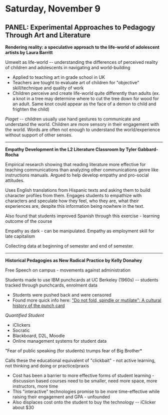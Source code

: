 # Saturday, November 9 #

## PANEL: Experimental Approaches to Pedagogy Through Art and Literature ##

**Rendering reality: a speculative approach to the life-world of adolescent artists by Laura Barritt**

Umwelt as life-world -- understanding the differences of perceived reality of children and adolescents in navigating and world-building

* Applied to teaching art in grade school in UK
* Teachers are tought to evaluate art of children for "objective" skill/technique and quality of work
* Children perceive and create life-world quite differently than adults (ex. a knot in a tree may determine where to cut the tree down for wood for an adult. Same knot could appear as the face of a demon to child and frighten the child)

*Piaget* -- children usually use hand gestures to communicate and understand the world. Children are more sensory in their engagement with the world. Words are often not enough to understand the world/experience without support of other senses.

---

**Empathy Development in the L2 Literature Classroom by Tyler Gabbard-Rocha**

Empirical research showing that reading literature more effective for teaching communications than analyzing other communications genre like instructions manuals. Argued to help develop empathy and pro-social attitudes.

Uses English translations from Hispanic texts and asking them to build character profiles from them. Engages students to empathize with characters and speculate how they feel, who they are, what their experiences are, despite this information being nowhere in the text.

Also found that students improved Spanish through this exercise - learning outcome of the course

Empathy as dark - can be manipulated. Empathy as employment skill for late capitalism

Collecting data at beginning of semester and end of semester.

---

**Historical Pedagogies as New Radical Practice by Kelly Donahey**

Free Speech on campus - movements against administration

Students made to use IBM punchcards at UC Berkeley (1960s) -- students tracked through punchcards, enrolment data

* Students were pushed back and were censored
* Found more quick info here: ["Do not fold, spindle or mutilate":
A cultural history of the punch card](https://www.landley.net/history/mirror/pre/fsm.html)

*Quantified Student*

* iClickers
* Socratic
* Blackboard, D2L, Moodle
* Online management systems for student data

"Fear of public speaking (for students) trumps fear of Big Brother*

Calls these the educational equivalent of "clickbait" - not active learning, not thinking and doing or practice/praxis

* Cost has been a barrier to more effective forms of student learning - discussion based courses need to be smaller, need more space, more instructors, more time
* This "interactive" technologies promise to be more time-effective while raising their engagement and GPA - unfounded
* Also displaces cost onto the student to buy the technology -- iClicker about $30

